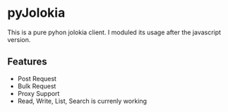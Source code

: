 pyJolokia
================

This is a pure pyhon jolokia client. I moduled its usage after the javascript version.

Features
-------------

* Post Request
* Bulk Request
* Proxy Support
* Read, Write, List, Search is currenly working
